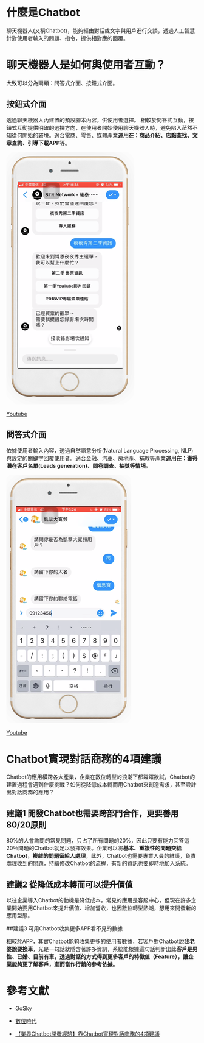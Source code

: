 # 什麼是Chatbot

聊天機器人(又稱Chatbot)，能夠經由對話或文字與用戶進行交談，透過人工智慧針對使用者輸入的問題、指令，提供相對應的回覆。

# 聊天機器人是如何與使用者互動？

大致可以分為兩類：問答式介面、按鈕式介面。

## 按鈕式介面

透過聊天機器人內建置的預設腳本內容，供使用者選擇。 相較於問答式互動，按鈕式互動提供明確的選擇方向，在使用者開始使用聊天機器人時，避免陷入茫然不知從何開始的窘境。適合電商、零售、媒體產業**運用在：商品介紹、店點查找、文章查詢、引導下載APP**等。

![repo-settings-image](images/chatbot_01.png)

 [Youtube](https://youtu.be/5IlIVZtoeuc)

## 問答式介面

依據使用者輸入內容，透過自然語意分析(Natural Language Processing, NLP) 與設定的關鍵字回覆使用者。適合金融、汽車、房地產、補教等產業**運用在：獲得潛在客戶名單(Leads generation)、問卷調查、抽獎等情境。**

![repo-settings-image](images/chatbot_02.png)

 [Youtube](https://youtu.be/ryN6EBbZJi4)

# Chatbot實現對話商務的4項建議

Chatbot的應用橫跨各大產業，企業在數位轉型的浪潮下都躍躍欲試，Chatbot的建置過程會遇到什麼挑戰？如何從降低成本轉而用Chatbot來創造需求，甚至設計出對話商務的應用？

## 建議1 開發Chatbot也需要跨部門合作，更要善用80/20原則

80%的人會詢問的常見問題，只占了所有問題的20%，因此只要有能力回答這20％問題的Chatbot就足以發揮效果。企業可以將**基本、重複性的問題交給Chatbot，複雜的問題留給人處理**，此外，Chatbot也需要專業人員的維護，負責處理收到的問題，持續修改Chatbot的流程，有新的資訊也要即時地加入系統。

## 建議2 從降低成本轉而可以提升價值

以往企業導入Chatbot的動機是降低成本，常見的應用是客服中心，但現在許多企業開始要用Chatbot來提升價值、增加營收，也因數位轉型熱潮，想用來開發新的應用型態。

##建議3 可用Chatbot收集更多APP看不見的數據

相較於APP，其實Chatbot能夠收集更多的使用者數據，若客戶對Chatbot說**我老婆說要換車**，光是一句話就隱含著許多資訊，系統能根據這句話判斷出此**客戶是男性、已婚、目前有車，透過對話的方式得到更多客戶的特徵值（Feature），讓企業能夠更了解客戶，進而當作行銷的參考依據。**

# 參考文獻

 * [GoSky](https://www.goskyai.com/tw/)

 * [數位時代](https://www.bnext.com.tw/search/tag/Chatbot)
 
 * [【業界Chatbot開發經驗】靠Chatbot實現對話商務的4項建議](https://www.ithome.com.tw/news/113440)

